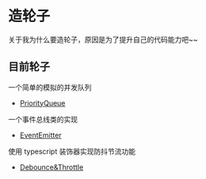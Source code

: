 # 造轮子

关于我为什么要造轮子，原因是为了提升自己的代码能力吧~~

## 目前轮子

一个简单的模拟的并发队列

- [PriorityQueue](https://github.com/1360151219/Wheel/blob/master/PriorityQueue.ts)

一个事件总线类的实现

- [EventEmitter](https://github.com/1360151219/Wheel/blob/master/EventEmitter.ts)

使用 typescript 装饰器实现防抖节流功能

- [Debounce&Throttle](https://github.com/1360151219/Wheel/blob/master/Debounce.ts)
